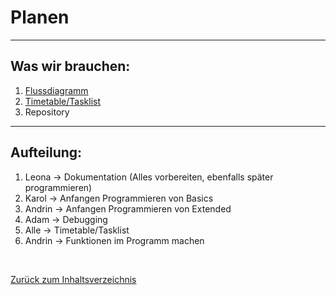 # Planen

<hr>

## Was wir brauchen: 
  1. [Flussdiagramm](Flussdiagramm.md)
  2. [Timetable/Tasklist](Timetable.md)
  4. Repository

<hr>


## Aufteilung:
  1. Leona -> Dokumentation (Alles vorbereiten, ebenfalls später programmieren) 
  2. Karol -> Anfangen Programmieren von Basics
  3. Andrin -> Anfangen Programmieren von Extended
  4. Adam -> Debugging
  5. Alle -> Timetable/Tasklist
  6. Andrin -> Funktionen im Programm machen


<br>

[Zurück zum Inhaltsverzeichnis](README.md)
